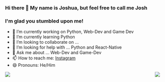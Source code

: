 ### Hi there 👋 My name is Joshua, but feel free to call me Josh
### I'm glad you stumbled upon me!

<!---
**joshmania436/joshmania436** is a ✨ _special_ ✨ repository because its `README.md` (this file) appears on your GitHub profile.
--->


- 🔭 I’m currently working on Python, Web-Dev and Game Dev
- 🌱 I’m currently learning Python
- 👯 I’m looking to collaborate on ...
- 🤔 I’m looking for help with ... Python and React-Native
- 💬 Ask me about ... Web-Dev and Game-Dev
- 📫 How to reach me: <a href ='https://www.instagram.com/_.jo.sh._._/'>Instagram</a>
- 😄 Pronouns: He/Him




<img align="left" src="https://github-readme-stats.vercel.app/api?username=joshmania436&show_icons=true&hide_border=true&theme=tokyonight"><img align="right" src="https://github-readme-stats.vercel.app/api/top-langs/?username=joshmania436&theme=tokyonight&hide=batchfile">
